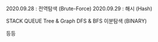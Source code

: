 2020.09.28 : 전역탐색 (Brute-Force)
2020.09.29 : 해시 (Hash)




STACK
QUEUE
Tree & Graph
DFS & BFS
이분탐색 (BINARY)

등등
